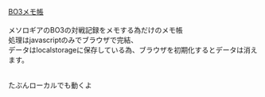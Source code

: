 <a href=https://oftnoftnoftn.github.io/BO3/BO3.html>BO3メモ帳</a><br><br>
メソロギアのBO3の対戦記録をメモする為だけのメモ帳<br>
処理はjavascriptのみでブラウザで完結、<br>
データはlocalstorageに保存している為、ブラウザを初期化するとデータは消えます。<br><br>

たぶんローカルでも動くよ
